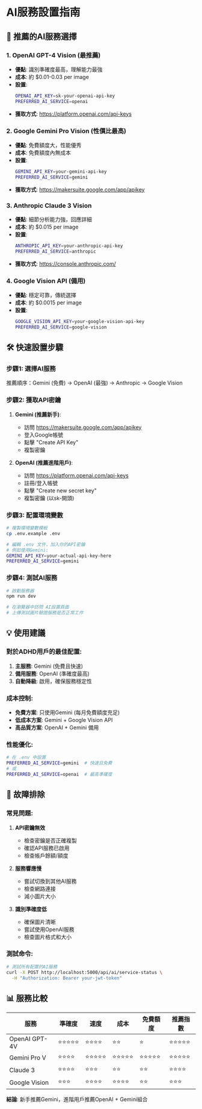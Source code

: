 # AI服務設置指南

## 🚀 推薦的AI服務選擇

### 1. OpenAI GPT-4 Vision (最推薦)
- **優點**: 識別準確度最高，理解能力最強
- **成本**: 約 $0.01-0.03 per image
- **設置**: 
  ```bash
  OPENAI_API_KEY=sk-your-openai-api-key
  PREFERRED_AI_SERVICE=openai
  ```
- **獲取方式**: https://platform.openai.com/api-keys

### 2. Google Gemini Pro Vision (性價比最高)
- **優點**: 免費額度大，性能優秀
- **成本**: 免費額度內無成本
- **設置**:
  ```bash
  GEMINI_API_KEY=your-gemini-api-key
  PREFERRED_AI_SERVICE=gemini
  ```
- **獲取方式**: https://makersuite.google.com/app/apikey

### 3. Anthropic Claude 3 Vision
- **優點**: 細節分析能力強，回應詳細
- **成本**: 約 $0.015 per image
- **設置**:
  ```bash
  ANTHROPIC_API_KEY=your-anthropic-api-key
  PREFERRED_AI_SERVICE=anthropic
  ```
- **獲取方式**: https://console.anthropic.com/

### 4. Google Vision API (備用)
- **優點**: 穩定可靠，傳統選擇
- **成本**: 約 $0.0015 per image
- **設置**:
  ```bash
  GOOGLE_VISION_API_KEY=your-google-vision-api-key
  PREFERRED_AI_SERVICE=google-vision
  ```

## 🛠️ 快速設置步驟

### 步驟1: 選擇AI服務
推薦順序：Gemini (免費) → OpenAI (最強) → Anthropic → Google Vision

### 步驟2: 獲取API密鑰
1. **Gemini (推薦新手)**:
   - 訪問 https://makersuite.google.com/app/apikey
   - 登入Google帳號
   - 點擊 "Create API Key"
   - 複製密鑰

2. **OpenAI (推薦進階用戶)**:
   - 訪問 https://platform.openai.com/api-keys
   - 註冊/登入帳號
   - 點擊 "Create new secret key"
   - 複製密鑰 (以sk-開頭)

### 步驟3: 配置環境變數
```bash
# 複製環境變數模板
cp .env.example .env

# 編輯 .env 文件，加入你的API密鑰
# 例如使用Gemini:
GEMINI_API_KEY=your-actual-api-key-here
PREFERRED_AI_SERVICE=gemini
```

### 步驟4: 測試AI服務
```bash
# 啟動服務器
npm run dev

# 在瀏覽器中訪問 AI設置頁面
# 上傳測試圖片驗證服務是否正常工作
```

## 💡 使用建議

### 對於ADHD用戶的最佳配置:
1. **主服務**: Gemini (免費且快速)
2. **備用服務**: OpenAI (準確度最高)
3. **自動降級**: 啟用，確保服務穩定性

### 成本控制:
- **免費方案**: 只使用Gemini (每月免費額度充足)
- **低成本方案**: Gemini + Google Vision API
- **高品質方案**: OpenAI + Gemini 備用

### 性能優化:
```bash
# 在 .env 中設置
PREFERRED_AI_SERVICE=gemini  # 快速且免費
# 或
PREFERRED_AI_SERVICE=openai  # 最高準確度
```

## 🔧 故障排除

### 常見問題:

1. **API密鑰無效**
   - 檢查密鑰是否正確複製
   - 確認API服務已啟用
   - 檢查帳戶餘額/額度

2. **服務響應慢**
   - 嘗試切換到其他AI服務
   - 檢查網路連接
   - 減小圖片大小

3. **識別準確度低**
   - 確保圖片清晰
   - 嘗試使用OpenAI服務
   - 檢查圖片格式和大小

### 測試命令:
```bash
# 測試所有配置的AI服務
curl -X POST http://localhost:5000/api/ai/service-status \
  -H "Authorization: Bearer your-jwt-token"
```

## 📊 服務比較

| 服務 | 準確度 | 速度 | 成本 | 免費額度 | 推薦指數 |
|------|--------|------|------|----------|----------|
| OpenAI GPT-4V | ⭐⭐⭐⭐⭐ | ⭐⭐⭐⭐ | ⭐⭐ | ⭐ | ⭐⭐⭐⭐⭐ |
| Gemini Pro V | ⭐⭐⭐⭐ | ⭐⭐⭐⭐⭐ | ⭐⭐⭐⭐⭐ | ⭐⭐⭐⭐⭐ | ⭐⭐⭐⭐⭐ |
| Claude 3 | ⭐⭐⭐⭐ | ⭐⭐⭐ | ⭐⭐ | ⭐⭐ | ⭐⭐⭐⭐ |
| Google Vision | ⭐⭐⭐ | ⭐⭐⭐⭐ | ⭐⭐⭐⭐ | ⭐⭐ | ⭐⭐⭐ |

**結論**: 新手推薦Gemini，進階用戶推薦OpenAI + Gemini組合